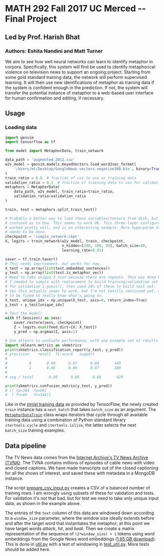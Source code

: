 # MATH 292 Fall 2017 UC Merced -- Final Project

## Led by Prof. Harish Bhat

### Authors: Eshita Nandini and Matt Turner

We aim to see how well neural networks can learn to identify 
metaphor in corpora. Specifically, this system will first be used to identify
metaphorical violence on television news to support an ongoing project.
Starting from some gold 
standard training data, the network will perform 
supervised learning. It will then use new identifications
of metaphor as training data if the system is confident enough in the 
prediction. If not, the system will transfer the potential instance of 
metaphor to a web-based user interface for human confirmation and editing, 
if necessary.

## Usage

### Loading data

```python
import gensim
import tensorflow as tf

from model import MetaphorData, train_network

data_path = 'augmented_2012.csv'
w2v_model = gensim.models.KeyedVectors.load_word2vec_format(
    '/Users/mt/Desktop/GoogleNews-vectors-negative300.bin', binary=True
)
train_ratio = 0.8  # fraction of csv to use as training data
validation_ratio = 0.1  # fraction of training data to use for validation
metaphors = MetaphorData(
    data_path, w2v_model, train_ratio=train_ratio,
    validation_ratio=validation_ratio
)

train, test = metaphors.split_train_test()

# Probably a better way to load these variables/tensors from disk, but I'm 
# confused as to how. This seems to work OK. This three-layer configuration
# worked pretty well, and is an interesting example. More hyperparam tuning
# needs to be done.
checkpoint = 'simple_network.ckpt'
X, logits = train_network(w2v_model, train, checkpoint,
                          n_hidden=[200, 100, 50], batch_size=40,
                          learning_rate=0.01)

saver = tf.train.Saver()
# This needs improvement, but works for now.
X_test = np.array(list(test.embedded_sentences))
y_test = np.array(list(test.is_metaphor_vec))
# Need to take unique X_test because there are repeats. This was done because
# I needed to sample with replacement to build training/validation set (mistake
# for validation I guess!), then used 20% of these to build test set.
# Yes this actually seems to work, but I'm not totally convinced yet, needs
# to be fixed to really know what's going on.
X_test, unique_idx = np.unique(X_test, axis=0, return_index=True)
y_test = y_test[unique_idx]

# Test the model!
with tf.Session() as sess:
    saver.restore(sess, checkpoint)
    Z = logits.eval(feed_dict={X: X_test})
    y_pred = np.argmax(Z, axis=1)

# Use sklearn to evaluate performance, with one example set of results shown.
import sklearn.metrics as skmetrics
print(skmetrics.classification_report(y_test, y_pred))
# precision    recall  f1-score   support
#
#          0       0.90      0.87      0.88       440
#          1       0.86      0.89      0.87       388
#
# avg / total       0.88      0.88      0.88       828

print(skmetrics.confusion_matrix(y_test, y_pred))
# [[ tp=384  fp=56]
#  [ fn=44   tn=344]]
```

Like in the [mnist training data](https://github.com/tensorflow/tensorflow/blob/7c36309c37b04843030664cdc64aca2bb7d6ecaa/tensorflow/contrib/learn/python/learn/datasets/mnist.py) 
as provided by TensorFlow, the
newly created `train` instance has a `next_batch` that takes `batch_size` as
an argument. The [`MetaphorDataTrain`](/util.py#L163) class wraps 
iterators that cycle through all available training data using a combination
of Python standard library `itertools.cycle` and `itertools.islice`, the latter
selects the next `batch_size` training examples. 

## Data pipeline

The TV News data comes from the 
[Internet Archive's TV News Archive (TVNA)](http://archive.org/tv/details).
The TVNA contains millions of episodes of cable news with video and closed
captions. We have made transcripts out of the closed captioning for all the
shows of interest, and saved these with metadata in a MongoDB instance. 

The script [prepare_csv_input.py](/prepare_csv_input.py) creates a CSV of
a balanced number of training rows. I am wrongly using subsets of these
for validation and tests. For validation it's not that bad, but for test
we need to take only unique input data, as shown in the example above.

The entries of the `text` column of this data are windowed down according
to a `window_size` parameter, where the window size ideally extends before
and after the target word that instantiates the metaphor; at this point we
have target words _attack_, _hit_, and _beat_. 
Then we create a matrix representation of the sequence of `(2*window_size) + 1`
tokens using word embeddings from the Google News word embeddings 
([1.65 GB download](https://doc-08-3o-docs.googleusercontent.com/docs/securesc/nsvfebu7ik236iadibqld9mq9669rtgt/vgklkerbosnf2rf2ic56jvo3rqime6rd/1511042400000/06848720943842814915/13496840407080918705/0B7XkCwpI5KDYNlNUTTlSS21pQmM?e=download)).
This is done in [util.py](/util.py) with a test of windowing in 
[test_util.py](/test_util.py). More tests should be added here.

